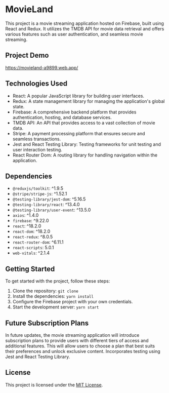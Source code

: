 # MovieLand

This project is a movie streaming application hosted on Firebase, built using React and Redux. It utilizes the TMDB API for movie data retrieval and offers various features such as user authentication, and seamless movie streaming. 

## Project Demo
https://movieland-a9899.web.app/

## Technologies Used

- React: A popular JavaScript library for building user interfaces.
- Redux: A state management library for managing the application's global state.
- Firebase: A comprehensive backend platform that provides authentication, hosting, and database services.
- TMDB API: An API that provides access to a vast collection of movie data.
- Stripe: A payment processing platform that ensures secure and seamless transactions.
- Jest and React Testing Library: Testing frameworks for unit testing and user interaction testing.
- React Router Dom: A routing library for handling navigation within the application.

## Dependencies

- `@reduxjs/toolkit`: ^1.9.5
- `@stripe/stripe-js`: ^1.52.1
- `@testing-library/jest-dom`: ^5.16.5
- `@testing-library/react`: ^13.4.0
- `@testing-library/user-event`: ^13.5.0
- `axios`: ^1.4.0
- `firebase`: ^9.22.0
- `react`: ^18.2.0
- `react-dom`: ^18.2.0
- `react-redux`: ^8.0.5
- `react-router-dom`: ^6.11.1
- `react-scripts`: 5.0.1
- `web-vitals`: ^2.1.4

## Getting Started

To get started with the project, follow these steps:

1. Clone the repository: `git clone`
2. Install the dependencies: `yarn install`
3. Configure the Firebase project with your own credentials.
4. Start the development server: `yarn start`

## Future Subscription Plans

In future updates, the movie streaming application will introduce subscription plans to provide users with different tiers of access and additional features. This will allow users to choose a plan that best suits their preferences and unlock exclusive content.
Incorporates testing using Jest and React Testing Library.

## License

This project is licensed under the [MIT License](LICENSE).
